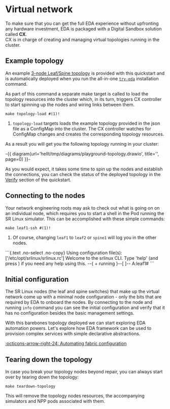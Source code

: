 # Virtual network

To make sure that you can get the full EDA experience without upfronting any hardware investment, EDA is packaged with a Digital Sandbox solution called **CX**.  
CX is in charge of creating and managing virtual topologies running in the cluster.  

## Example topology

An example [3-node Leaf/Spine topology][3-node-example-topo-gh-url] is provided with this quickstart and is automatically deployed when you run the all-in-one [`try-eda`](try-eda.md) installation command.

As part of this command a separate make target is called to load the topology resources into the cluster which, in its turn, triggers CX controller to start spinning up the nodes and wiring links between them.

```{.shell .no-select}
make topology-load #(1)!
```

1. `topology-load` targets loads the example topology provided in the json file as a ConfigMap into the cluster. The CX controller watches for ConfigMap changes and creates the corresponding topology resources.

As a result you will get you the following topology running in your cluster:

-{{ diagram(url='hellt/tmp/diagrams/playground-topology.drawio', title='', page=0) }}-

As you would expect, it takes some time to spin up the nodes and establish the connections, you can check the status of the deployed topology in the [Verify](verification.md#node-connectivity) section of the quickstart.

## Connecting to the nodes

Your network engineering roots may ask to check out what is going on on an individual node, which requires you to start a shell in the Pod running the SR Linux simulator. This can be accomplished with these simple commands:

```{.shell .no-select}
make leaf1-ssh #(1)!
```

1. Of course, changing `leaf1` to `leaf2` or `spine1` will log you in the other nodes.

<div class="embed-result highlight">
```{.text .no-select .no-copy}
Using configuration file(s): ['/etc/opt/srlinux/srlinux.rc']
Welcome to the srlinux CLI.
Type 'help' (and press <ENTER>) if you need any help using this.
--{ + running }--[  ]--
A:leaf1#
```
</div>

## Initial configuration

The SR Linux nodes (the leaf and spine switches) that make up the virtual network come up with a minimal node configuration - only the bits that are required by EDA to onboard the nodes. By connecting to the node and running `info` command you can see the initial configuration and verify that it has no configuration besides the basic management settings.

With this barebones topology deployed we can start exploring EDA automation powers. Let's explore how EDA framework can be used to provision complex services with simple declarative abstractions.

[:octicons-arrow-right-24: Automating fabric configuration](units-of-automation.md)

## Tearing down the topology

In case you break your topology nodes beyond repair, you can always start over by tearing down the topology:

```{.shell .no-select}
make teardown-topology
```

This will remove the topology nodes resources, the accompanying simulators and NPP pods associated with them.

[3-node-example-topo-gh-url]: https://github.com/nokia-eda/playground/blob/main/topology/3-nodes-srl.yaml

<script type="text/javascript" src="https://viewer.diagrams.net/js/viewer-static.min.js" async></script>
